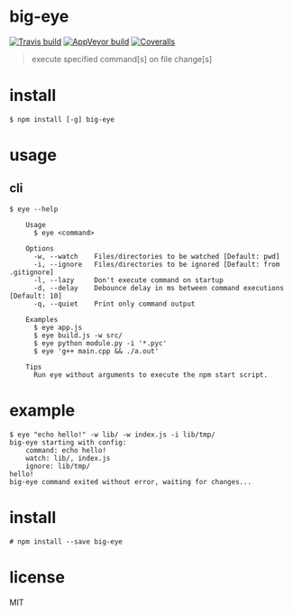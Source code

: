 # big-eye
[![Travis build](https://travis-ci.org/nikersify/big-eye.svg?branch=master)](https://travis-ci.org/nikersify/big-eye)
[![AppVeyor build](https://ci.appveyor.com/api/projects/status/f6bhfklqk61bnqrc?svg=true)](https://ci.appveyor.com/project/nikersify/big-eye)
[![Coveralls](https://coveralls.io/repos/github/nikersify/big-eye/badge.svg?branch=master)](https://coveralls.io/github/nikersify/big-eye?branch=master)

> execute specified command[s] on file change[s]

# install

`$ npm install [-g] big-eye`

# usage

## cli

```
$ eye --help

	Usage
	  $ eye <command>

	Options
	  -w, --watch    Files/directories to be watched [Default: pwd]
	  -i, --ignore   Files/directories to be ignored [Default: from .gitignore]
	  -l, --lazy     Don't execute command on startup
	  -d, --delay    Debounce delay in ms between command executions [Default: 10]
	  -q, --quiet    Print only command output

	Examples
	  $ eye app.js
	  $ eye build.js -w src/
	  $ eye python module.py -i '*.pyc'
	  $ eye 'g++ main.cpp && ./a.out'

	Tips
	  Run eye without arguments to execute the npm start script.
```

# example

```
$ eye "echo hello!" -w lib/ -w index.js -i lib/tmp/
big-eye starting with config:
	command: echo hello!
	watch: lib/, index.js
	ignore: lib/tmp/
hello!
big-eye command exited without error, waiting for changes...
```

# install

`# npm install --save big-eye`

# license

MIT
